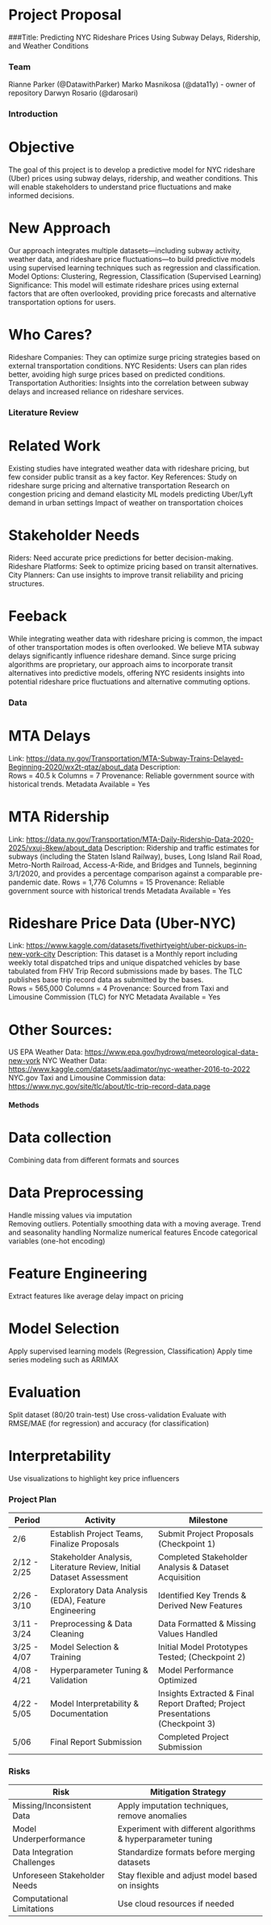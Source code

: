 # Project Proposal

###Title: Predicting NYC Rideshare Prices Using Subway Delays, Ridership, and Weather Conditions 
 
### Team 
 
Rianne Parker (@DatawithParker) 
Marko Masnikosa (@data11y)  - owner of repository 
Darwyn Rosario (@darosari) 
 
### Introduction 
 
# Objective 
The goal of this project is to develop a predictive model for NYC rideshare (Uber) prices using subway delays, ridership, and weather conditions. This will enable stakeholders to understand price fluctuations and make informed decisions. 
 
# New Approach 
Our approach integrates multiple datasets—including subway activity, weather data, and rideshare price fluctuations—to build predictive models using supervised learning techniques such as regression and classification. 
Model Options: Clustering, Regression, Classification (Supervised Learning) 
Significance: This model will estimate rideshare prices using external factors that are often overlooked, providing price forecasts and alternative transportation options for users. 
 
# Who Cares? 
Rideshare Companies: They can optimize surge pricing strategies based on external transportation conditions. 
NYC Residents: Users can plan rides better, avoiding high surge prices based on predicted conditions. 
Transportation Authorities: Insights into the correlation between subway delays and increased reliance on rideshare services. 
 
### Literature Review 
 
# Related Work 
Existing studies have integrated weather data with rideshare pricing, but few consider public transit as a key factor. 
Key References: 
Study on rideshare surge pricing and alternative transportation 
Research on congestion pricing and demand elasticity 
ML models predicting Uber/Lyft demand in urban settings 
Impact of weather on transportation choices 
 
# Stakeholder Needs 
Riders: Need accurate price predictions for better decision-making. 
Rideshare Platforms: Seek to optimize pricing based on transit alternatives. 
City Planners: Can use insights to improve transit reliability and pricing structures. 
 
# Feeback 
While integrating weather data with rideshare pricing is common, the impact of other transportation modes is often overlooked. We believe MTA subway delays significantly influence rideshare demand. Since surge pricing algorithms are proprietary, our approach aims to incorporate transit alternatives into predictive models, offering NYC residents insights into potential rideshare price fluctuations and alternative commuting options. 
 
### Data 
 
# MTA Delays 
Link: https://data.ny.gov/Transportation/MTA-Subway-Trains-Delayed-Beginning-2020/wx2t-qtaz/about_data 
Description:  
Rows = 40.5 k 
Columns = 7 
Provenance: Reliable government source with historical trends. 
Metadata Available = Yes 
 
# MTA Ridership 
Link: https://data.ny.gov/Transportation/MTA-Daily-Ridership-Data-2020-2025/vxuj-8kew/about_data 
Description: Ridership and traffic estimates for subways (including the Staten Island Railway), buses, Long Island Rail Road, Metro-North Railroad, Access-A-Ride, and Bridges and Tunnels, beginning 3/1/2020, and provides a percentage comparison against a comparable pre-pandemic date. 
Rows = 1,776 
Columns = 15 
Provenance: Reliable government source with historical trends 
Metadata Available = Yes 
 
# Rideshare Price Data (Uber-NYC) 
Link: https://www.kaggle.com/datasets/fivethirtyeight/uber-pickups-in-new-york-city 
Description: This dataset is a Monthly report including weekly total dispatched trips and unique dispatched vehicles by base tabulated from FHV Trip Record submissions made by bases. The TLC publishes base trip record data as submitted by the bases.  
Rows = 565,000 
Columns = 4 
Provenance: Sourced from Taxi and Limousine Commission (TLC) for NYC 
Metadata Available = Yes 
 
# Other Sources: 
US EPA Weather Data: https://www.epa.gov/hydrowq/meteorological-data-new-york 
NYC Weather Data: https://www.kaggle.com/datasets/aadimator/nyc-weather-2016-to-2022 	 
NYC.gov Taxi and Limousine Commission data: https://www.nyc.gov/site/tlc/about/tlc-trip-record-data.page 
 
 
#### Methods  
 
# Data collection 
Combining data from different formats and sources 
# Data Preprocessing 
Handle missing values via imputation  
Removing outliers. 
Potentially smoothing data with a moving average. 
Trend and seasonality handling 
Normalize numerical features 
Encode categorical variables (one-hot encoding) 
# Feature Engineering 
Extract features like average delay impact on pricing 
# Model Selection 
Apply supervised learning models (Regression, Classification) 
Apply time series modeling such as ARIMAX 
# Evaluation 
Split dataset (80/20 train-test) 
Use cross-validation 
Evaluate with RMSE/MAE (for regression) and accuracy (for classification) 
# Interpretability 
Use visualizations to highlight key price influencers 
 
 
### Project Plan 
 
| Period        | Activity                                        | Milestone |
|--------------|------------------------------------------------|-----------------------------------------------|
| 2/6         | Establish Project Teams, Finalize Proposals    | Submit Project Proposals (Checkpoint 1)      |
| 2/12 - 2/25 | Stakeholder Analysis, Literature Review, Initial Dataset Assessment | Completed Stakeholder Analysis & Dataset Acquisition |
| 2/26 - 3/10 | Exploratory Data Analysis (EDA), Feature Engineering | Identified Key Trends & Derived New Features |
| 3/11 - 3/24 | Preprocessing & Data Cleaning                  | Data Formatted & Missing Values Handled      |
| 3/25 - 4/07 | Model Selection & Training                     | Initial Model Prototypes Tested; (Checkpoint 2) |
| 4/08 - 4/21 | Hyperparameter Tuning & Validation             | Model Performance Optimized                  |
| 4/22 - 5/05 | Model Interpretability & Documentation         | Insights Extracted & Final Report Drafted; Project Presentations (Checkpoint 3) |
| 5/06       | Final Report Submission                         | Completed Project Submission                 |

 
### Risks 
 
| Risk                         | Mitigation Strategy                                           |
|------------------------------|--------------------------------------------------------------|
| Missing/Inconsistent Data     | Apply imputation techniques, remove anomalies               |
| Model Underperformance       | Experiment with different algorithms & hyperparameter tuning |
| Data Integration Challenges  | Standardize formats before merging datasets                 |
| Unforeseen Stakeholder Needs | Stay flexible and adjust model based on insights           |
| Computational Limitations    | Use cloud resources if needed                               |

 
 


